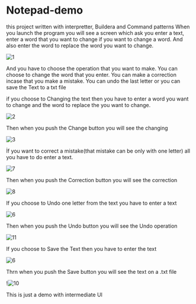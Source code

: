 # Notepad-demo
this project written with interpretter, Buildera and  Command patterns
When you launch the program you will see a screen which ask you enter a text, enter a word that you want to change if you want to change a word. 
And also enter the word to replace the word you want to change. 

![1](https://user-images.githubusercontent.com/72108390/117368401-27d89980-aecc-11eb-8171-5fc1f2e8e6b6.PNG)

And you have to choose the operation that you want to make. You can choose to change the word that you enter. 
You can make a correction incase that you make a mistake. You can undo the last letter or you can save the Text to a txt file

if you choose to Changing the text then you have to enter a word you want to change and the word to replace the you want to change. 

![2](https://user-images.githubusercontent.com/72108390/117369472-a08c2580-aecd-11eb-8ff2-e2bad5d8e530.PNG)

Then when you push the Change button you will see the changing

![3](https://user-images.githubusercontent.com/72108390/117369610-cf0a0080-aecd-11eb-9db0-246698239dd3.PNG)

İf you want to correct a mistake(that mistake can be only with one letter) all you have to do enter a text.

![7](https://user-images.githubusercontent.com/72108390/117370206-be0dbf00-aece-11eb-905d-8cfc7b3e2668.PNG)

Then when you push the Correction button you will see the correction

![8](https://user-images.githubusercontent.com/72108390/117370272-d54cac80-aece-11eb-9771-471634d4f561.PNG)

If you choose to Undo one letter from the text you have to enter a text 

![6](https://user-images.githubusercontent.com/72108390/117370035-76873300-aece-11eb-90f8-801806c91c1e.PNG)

Then when you push the Undo button you will see the Undo operation

![11](https://user-images.githubusercontent.com/72108390/117370921-c1ee1100-aecf-11eb-8431-6311fea5e9b6.PNG)

If you choose to Save the Text then you have to enter the text

![6](https://user-images.githubusercontent.com/72108390/117370035-76873300-aece-11eb-90f8-801806c91c1e.PNG)

Thrn when you push the Save button you will see the text on a .txt file

!![10](https://user-images.githubusercontent.com/72108390/117370703-78052b00-aecf-11eb-98a9-b42662ada330.PNG)

This is just a demo with intermediate UI

